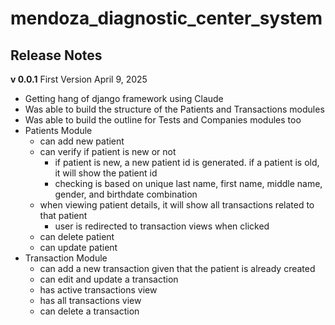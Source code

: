 # mendoza_diagnostic_center_system

## Release Notes
**v 0.0.1**
First Version
April 9, 2025

- Getting hang of django framework using Claude
- Was able to build the structure of the Patients and Transactions modules
- Was able to build the outline for Tests and Companies modules too
- Patients Module
  - can add new patient
  - can verify if patient is new or not
    - if patient is new, a new patient id is generated. if a patient is old, it will show the patient id
    - checking is based on unique last name, first name, middle name, gender, and birthdate combination
  - when viewing patient details, it will show all transactions related to that patient
    - user is redirected to transaction views when clicked
  - can delete patient
  - can update patient
- Transaction Module
  - can add a new transaction given that the patient is already created
  - can edit and update a transaction
  - has active transactions view
  - has all transactions view
  - can delete a transaction
